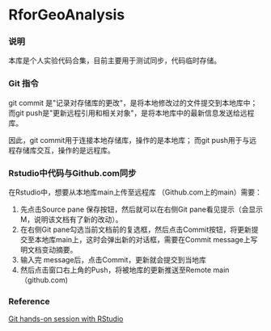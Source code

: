 # RforGeoAnalysis

### 说明

本库是个人实验代码合集，目前主要用于测试同步，代码临时存储。

### Git 指令

git commit 是"记录对存储库的更改"，是将本地修改过的文件提交到本地库中； 而git push是"更新远程引用和相关对象"，是将本地库中的最新信息发送给远程库。

因此，git commit用于连接本地存储库，操作的是本地库； 而git push用于与远程存储库交互，操作的是远程库。

### Rstudio中代码与Github.com同步

在Rstudio中，想要从本地库main上传至远程库 （Github.com上的main）需要：

1.  先点击Source pane 保存按钮，然后就可以在右侧Git pane看见提示（会显示M，说明该文档有了新的改动）。
2.  在右侧Git pane勾选当前文档前的复选框，然后点击Commit按钮，将更新提交至本地库main上，这时会弹出新的对话框，需要在Commit message上写明文档变动摘要。
3.  输入完 message后，点击Commit，更新就会提交到当地库
4.  然后点击窗口右上角的Push，将被地库的更新推送至Remote main （github.com)

### Reference

[Git hands-on session with RStudio](https://inbo.github.io/git-course/course_rstudio.html)
